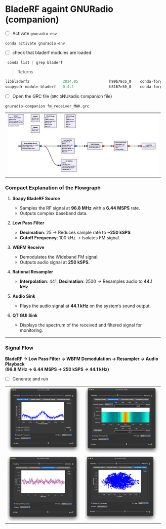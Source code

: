 # BladeRF againt GNURadio (companion)

- [ ] Activate `gnuradio-env`

```
conda activate gnuradio-env
```

- [ ] check that bladerf modules are loaded

```
 conda list | grep bladerf
```
> Returns
```powershell
libbladerf2               2024.05              h99b78c6_0    conda-forge
soapysdr-module-bladerf   0.4.1                h8167e30_0    conda-forge
```

- [ ] Open the GRC file (`GRC` `G`NU`R`adio `C`ompanion file)

```
gnuradio-companion fm_receiver_MWK.grc
```

| |
|-|
| <img src=images/fm_receiver.png width='' height='' > </img> |


### **Compact Explanation of the Flowgraph**

1. **Soapy BladeRF Source**  
   - Samples the RF signal at **96.8 MHz** with a **6.44 MSPS** rate.  
   - Outputs complex baseband data.

2. **Low Pass Filter**  
   - **Decimation**: 25 → Reduces sample rate to **~250 kSPS**.  
   - **Cutoff Frequency**: 100 kHz → Isolates FM signal.

3. **WBFM Receive**  
   - Demodulates the Wideband FM signal.  
   - Outputs audio signal at **250 kSPS**.

4. **Rational Resampler**  
   - **Interpolation**: 441, **Decimation**: 2500 → Resamples audio to **44.1 kHz**.

5. **Audio Sink**  
   - Plays the audio signal at **44.1 kHz** on the system’s sound output.

6. **QT GUI Sink**  
   - Displays the spectrum of the received and filtered signal for monitoring.

---

### **Signal Flow**  
**BladeRF → Low Pass Filter → WBFM Demodulation → Resampler → Audio Playback**  
**(96.8 MHz → 6.44 MSPS → 250 kSPS → 44.1 kHz)**

- [ ] Generate and run


| | |
|-|-|
| <img src=images/fm_receiver_1.png width='' height='' > </img> | <img src=images/fm_receiver_2.png width='' height='' > </img> |
| <img src=images/fm_receiver_3.png width='' height='' > </img> | <img src=images/fm_receiver_4.png width='' height='' > </img> |
